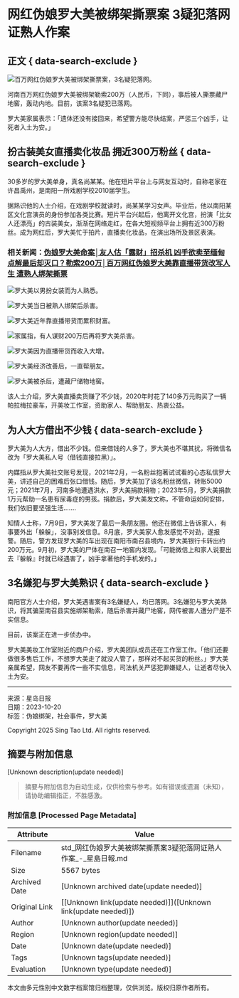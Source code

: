 # 网红伪娘罗大美被绑架撕票案 3疑犯落网证熟人作案

## 正文 { data-search-exclude }


![百万网红伪娘罗大美被绑架撕票案，3名疑犯落网。](https://image.stheadline.com/f/680p0/0x0/100/none/72cbfe82f11b8a5d8f1c9f33d6553a47/stheadline/inewsmedia/20231021/_2023102116090485779.jpg)

河南百万网红伪娘罗大美被绑架勒索200万（人民币，下同），事后被人撕票藏尸地窖，轰动内地。目前，该案3名疑犯已落网。

罗大美家属表示：「遗体还没有接回来，希望警方能尽快结案，严惩三个凶手，让死者入土为安。」

## 扮古装美女直播卖化妆品 拥近300万粉丝 { data-search-exclude }

30多岁的罗大美单身，真名尚某某。他在短片平台上与网友互动时，自称老家在许昌禹州，是南阳一所戏剧学校2010届学生。

据熟识他的人士介绍，在戏剧学校就读时，尚某某学习女声。毕业后，他以南阳某区文化宫演员的身份参加各类比赛。短片平台兴起后，他离开文化宫，扮演「比女人还漂亮」的古装美女，渐渐在网络走红，在各大短视频平台上拥有近300万粉丝。成为网红后，罗大美忙于拍片，直播卖化妆品，在演出场所及景区表演。

### 相关新闻：[伪娘罗大美命案│友人估「露财」招杀机 凶手欲卖至缅甸点解最后却灭口？](https://www.stheadline.com/realtime-china/3283847/%E5%81%BD%E5%A8%98%E7%BE%85%E5%A4%A7%E7%BE%8E%E5%91%BD%E6%A1%88%E5%8F%8B%E4%BA%BA%E4%BC%B0%E9%9C%B2%E8%B2%A1%E6%8B%9B%E6%AE%BA%E6%A9%9F-%E5%85%87%E6%89%8B%E6%AC%B2%E8%B3%A3%E8%87%B3%E7%B7%AC%E7%94%B8%E9%BB%9E%E8%A7%A3%E6%9C%80%E5%BE%8C%E5%8D%BB%E6%BB%85%E5%8F%A3)[勒索200万│百万网红伪娘罗大美靠直播带货改写人生 遭熟人绑架撕票](https://www.stheadline.com/realtime-china/3283604/%E5%8B%92%E7%B4%A2200%E8%90%AC%E7%99%BE%E8%90%AC%E7%B6%B2%E7%B4%85%E5%81%BD%E5%A8%98%E7%BE%85%E5%A4%A7%E7%BE%8E%E9%9D%A0%E7%9B%B4%E6%92%AD%E5%B8%B6%E8%B2%A8%E6%94%B9%E5%AF%AB%E4%BA%BA%E7%94%9F-%E9%81%AD%E7%86%9F%E4%BA%BA%E7%B6%81%E6%9E%B6%E6%92%95%E7%A5%A8)

![罗大美以男扮女装而为人熟悉。](https://image.hkhl.hk/f/1024p0/0x0/100/none/1f8e4f0a9e3ae1df37b37cb387cbf08a/2023-10/101_5.JPG)

![罗大美当日被熟人绑架后杀害。](https://image.hkhl.hk/f/1024p0/0x0/100/none/781ee4e72f8f97be138b9902edbecd62/2023-10/102_6.JPG)

![罗大美近年靠直播带货而累积财富。](https://image.hkhl.hk/f/1024p0/0x0/100/none/a7554077ad3172ad80fecaaf789103a8/2023-10/103_8.JPG)

![家属指，有人谋财200万后再将罗大美杀害。](https://image.hkhl.hk/f/1024p0/0x0/100/none/08dd83203486d87e6a7d8bddc178413f/2023-10/104_5.JPG)

![罗大美因为直播带货而收入大增。](https://image.hkhl.hk/f/1024p0/0x0/100/none/04472023a9e68270c69a14a0de4bd1a6/2023-10/105_3.JPG)

![罗大美经济改善后，一直帮朋友。](https://image.hkhl.hk/f/1024p0/0x0/100/none/ff0158337bf81c32cdf81c11c7d93f52/2023-10/106_1.JPG)

![罗大美被杀后，遭藏尸储物地窖。](https://image.hkhl.hk/f/1024p0/0x0/100/none/6b047205fb778da458c1a75f228eb4a2/2023-10/00781TN4gy1hiyqfg9vesj30tw13wq7w.jpg)

该人士介绍，罗大美直播卖货赚了不少钱，2020年时花了140多万元购买了一辆帕拉梅拉豪车，开美妆工作室，资助家人、帮助朋友、热衷公益。

## 为人大方借出不少钱 { data-search-exclude }

罗大美为人大方，借出不少钱。但来借钱的人多了，罗大美也不堪其扰，将微信名改为「罗大美私人号（借钱直接拉黑）」。

内媒指从罗大美社交账号发现，2021年2月，一名粉丝抱著试试看的心态私信罗大美，讲述自己的困难后张口借钱。随后，罗大美加了该名粉丝微信，转账5000元；2021年7月，河南多地遭遇洪水，罗大美捐款捐物；2023年5月，罗大美捐款1万元帮助一名患有尿毒症的男孩。捐款后，罗大美发文称，不管命运如何安排，我们依旧要坚强生活.......

知情人士称，7月9日，罗大美发了最后一条朋友圈。他还在微信上告诉家人，有事要外出「躲躲」，没事别发信息。8月底，罗大美家人愈发感觉不对劲，遂报警。随后，警方发现罗大美的车出现在南阳市南召县境内，罗大美银行卡转出约200万元。9月初，罗大美的尸体在南召一地窖内发现。「可能微信上和家人说要出去『躲躲』时就已经遇害了，凶手拿著他的手机发的。」

## 3名嫌犯与罗大美熟识 { data-search-exclude }

南阳官方人士介绍，罗大美遇害案有3名嫌疑人，均已落网。3名嫌犯与罗大美熟识，将其骗至南召县实施绑架勒索，随后杀害并藏尸地窖，网传被害人遭分尸是不实信息。

目前，该案正在进一步侦办中。

罗大美美妆工作室附近的商户介绍，罗大美团队成员还在工作室工作。「他们还要做很多售后工作，不想罗大美走了就没人管了，那样对不起买货的粉丝。」罗大美亲属希望，网友不要再传一些不实信息，司法机关严惩犯罪嫌疑人，让逝者尽快入土为安。

---

来源：星岛日报  
日期：2023-10-20  
标签：伪娘绑架，社会事件，罗大美

Copyright 2025 Sing Tao Ltd. All rights reserved.
<!-- tcd_original_link https://std.stheadline.com/sc/realtime/article/1959006/%E5%8D%B3%E6%99%82-%E4%B8%AD%E5%9C%8B-%E7%B6%B2%E7%B4%85%E5%81%BD%E5%A8%98%E7%BE%85%E5%A4%A7%E7%BE%8E%E8%A2%AB%E7%B6%81%E6%9E%B6%E6%92%95%E7%A5%A8%E6%A1%88-3%E7%96%91%E7%8A%AF%E8%90%BD%E7%B6%B2%E8%AD%89%E7%86%9F%E4%BA%BA%E4%BD%9C%E6%A1%88 -->


## 摘要与附加信息

<!-- tcd_abstract -->
[Unknown description(update needed)]
<!-- tcd_abstract_end -->

> 摘要与附加信息为自动生成，仅供检索与参考。如有错误或遗漏（未知），请协助编辑指正，不胜感激。

### 附加信息 [Processed Page Metadata]

| Attribute       | Value                                  |
|-----------------|----------------------------------------|
| Filename        | std_网红伪娘罗大美被绑架撕票案3疑犯落网证熟人作案_-_星島日報.md                             |
| Size            | 5567 bytes                           |
| Archived Date   | [Unknown archived date(update needed)]                             |
| Original Link   | [[Unknown link(update needed)]]([Unknown link(update needed)])                       |
| Author          | [Unknown author(update needed)]                               |
| Region          | [Unknown region(update needed)]                               |
| Date            | [Unknown date(update needed)]                                 |
| Tags            | [Unknown tags(update needed)]                                 |
| Evaluation            | [Unknown type(update needed)]                                 |
<!-- tcd_table_end -->

本文由多元性别中文数字档案馆归档整理，仅供浏览。版权归原作者所有。
